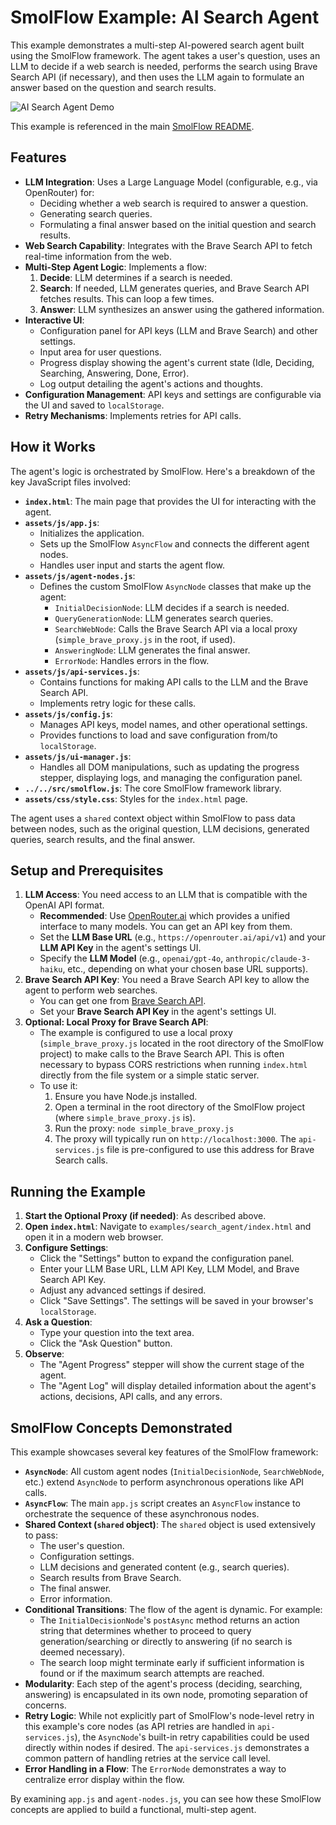 # SmolFlow Example: AI Search Agent

This example demonstrates a multi-step AI-powered search agent built using the SmolFlow framework. The agent takes a user's question, uses an LLM to decide if a web search is needed, performs the search using Brave Search API (if necessary), and then uses the LLM again to formulate an answer based on the question and search results.

![AI Search Agent Demo](../../static/demo-search-agent.gif)

This example is referenced in the main [SmolFlow README](../../README.md#example-application-ai-search-agent).

## Features

*   **LLM Integration**: Uses a Large Language Model (configurable, e.g., via OpenRouter) for:
    *   Deciding whether a web search is required to answer a question.
    *   Generating search queries.
    *   Formulating a final answer based on the initial question and search results.
*   **Web Search Capability**: Integrates with the Brave Search API to fetch real-time information from the web.
*   **Multi-Step Agent Logic**: Implements a flow:
    1.  **Decide**: LLM determines if a search is needed.
    2.  **Search**: If needed, LLM generates queries, and Brave Search API fetches results. This can loop a few times.
    3.  **Answer**: LLM synthesizes an answer using the gathered information.
*   **Interactive UI**:
    *   Configuration panel for API keys (LLM and Brave Search) and other settings.
    *   Input area for user questions.
    *   Progress display showing the agent's current state (Idle, Deciding, Searching, Answering, Done, Error).
    *   Log output detailing the agent's actions and thoughts.
*   **Configuration Management**: API keys and settings are configurable via the UI and saved to `localStorage`.
*   **Retry Mechanisms**: Implements retries for API calls.

## How it Works

The agent's logic is orchestrated by SmolFlow. Here's a breakdown of the key JavaScript files involved:

*   **`index.html`**: The main page that provides the UI for interacting with the agent.
*   **`assets/js/app.js`**:
    *   Initializes the application.
    *   Sets up the SmolFlow `AsyncFlow` and connects the different agent nodes.
    *   Handles user input and starts the agent flow.
*   **`assets/js/agent-nodes.js`**:
    *   Defines the custom SmolFlow `AsyncNode` classes that make up the agent:
        *   `InitialDecisionNode`: LLM decides if a search is needed.
        *   `QueryGenerationNode`: LLM generates search queries.
        *   `SearchWebNode`: Calls the Brave Search API via a local proxy (`simple_brave_proxy.js` in the root, if used).
        *   `AnsweringNode`: LLM generates the final answer.
        *   `ErrorNode`: Handles errors in the flow.
*   **`assets/js/api-services.js`**:
    *   Contains functions for making API calls to the LLM and the Brave Search API.
    *   Implements retry logic for these calls.
*   **`assets/js/config.js`**:
    *   Manages API keys, model names, and other operational settings.
    *   Provides functions to load and save configuration from/to `localStorage`.
*   **`assets/js/ui-manager.js`**:
    *   Handles all DOM manipulations, such as updating the progress stepper, displaying logs, and managing the configuration panel.
*   **`../../src/smolflow.js`**: The core SmolFlow framework library.
*   **`assets/css/style.css`**: Styles for the `index.html` page.

The agent uses a `shared` context object within SmolFlow to pass data between nodes, such as the original question, LLM decisions, generated queries, search results, and the final answer.

## Setup and Prerequisites

1.  **LLM Access**: You need access to an LLM that is compatible with the OpenAI API format.
    *   **Recommended**: Use [OpenRouter.ai](https://openrouter.ai/) which provides a unified interface to many models. You can get an API key from them.
    *   Set the **LLM Base URL** (e.g., `https://openrouter.ai/api/v1`) and your **LLM API Key** in the agent's settings UI.
    *   Specify the **LLM Model** (e.g., `openai/gpt-4o`, `anthropic/claude-3-haiku`, etc., depending on what your chosen base URL supports).
2.  **Brave Search API Key**: You need a Brave Search API key to allow the agent to perform web searches.
    *   You can get one from [Brave Search API](https://brave.com/search/api/).
    *   Set your **Brave Search API Key** in the agent's settings UI.
3.  **Optional: Local Proxy for Brave Search API**:
    *   The example is configured to use a local proxy (`simple_brave_proxy.js` located in the root directory of the SmolFlow project) to make calls to the Brave Search API. This is often necessary to bypass CORS restrictions when running `index.html` directly from the file system or a simple static server.
    *   To use it:
        1.  Ensure you have Node.js installed.
        2.  Open a terminal in the root directory of the SmolFlow project (where `simple_brave_proxy.js` is).
        3.  Run the proxy: `node simple_brave_proxy.js`
        4.  The proxy will typically run on `http://localhost:3000`. The `api-services.js` file is pre-configured to use this address for Brave Search calls.

## Running the Example

1.  **Start the Optional Proxy (if needed)**: As described above.
2.  **Open `index.html`**: Navigate to `examples/search_agent/index.html` and open it in a modern web browser.
3.  **Configure Settings**:
    *   Click the "Settings" button to expand the configuration panel.
    *   Enter your LLM Base URL, LLM API Key, LLM Model, and Brave Search API Key.
    *   Adjust any advanced settings if desired.
    *   Click "Save Settings". The settings will be saved in your browser's `localStorage`.
4.  **Ask a Question**:
    *   Type your question into the text area.
    *   Click the "Ask Question" button.
5.  **Observe**:
    *   The "Agent Progress" stepper will show the current stage of the agent.
    *   The "Agent Log" will display detailed information about the agent's actions, decisions, API calls, and any errors.

## SmolFlow Concepts Demonstrated

This example showcases several key features of the SmolFlow framework:

*   **`AsyncNode`**: All custom agent nodes (`InitialDecisionNode`, `SearchWebNode`, etc.) extend `AsyncNode` to perform asynchronous operations like API calls.
*   **`AsyncFlow`**: The main `app.js` script creates an `AsyncFlow` instance to orchestrate the sequence of these asynchronous nodes.
*   **Shared Context (`shared` object)**: The `shared` object is used extensively to pass:
    *   The user's question.
    *   Configuration settings.
    *   LLM decisions and generated content (e.g., search queries).
    *   Search results from Brave Search.
    *   The final answer.
    *   Error information.
*   **Conditional Transitions**: The flow of the agent is dynamic. For example:
    *   The `InitialDecisionNode`'s `postAsync` method returns an action string that determines whether to proceed to query generation/searching or directly to answering (if no search is deemed necessary).
    *   The search loop might terminate early if sufficient information is found or if the maximum search attempts are reached.
*   **Modularity**: Each step of the agent's process (deciding, searching, answering) is encapsulated in its own node, promoting separation of concerns.
*   **Retry Logic**: While not explicitly part of SmolFlow's node-level retry in this example's core nodes (as API retries are handled in `api-services.js`), the `AsyncNode`'s built-in retry capabilities could be used directly within nodes if desired. The `api-services.js` demonstrates a common pattern of handling retries at the service call level.
*   **Error Handling in a Flow**: The `ErrorNode` demonstrates a way to centralize error display within the flow.

By examining `app.js` and `agent-nodes.js`, you can see how these SmolFlow concepts are applied to build a functional, multi-step agent.
